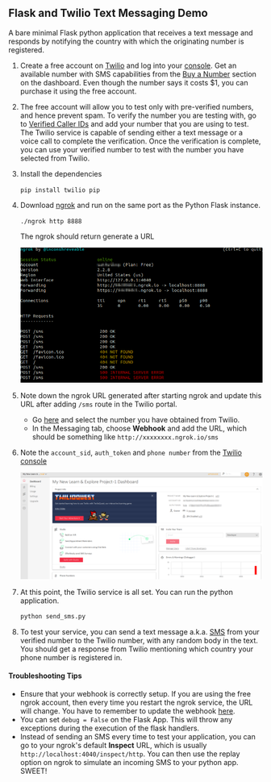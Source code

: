 ## Flask and Twilio Text Messaging Demo

A bare minimal Flask python application that receives a text message and responds by notifying the country with which the originating number is registered.

1. Create a free account on [Twilio](http://twilio.com/) and log into your [console](http://twilio.com/console). Get an available number with SMS capabilities from the [Buy a Number](https://www.twilio.com/console/phone-numbers/search) section on the dashboard. Even though the number says it costs $1, you can purchase it using the free account.

2. The free account will allow you to test only with pre-verified numbers, and hence prevent spam. To verify the number you are testing with, go to [Verified Caller IDs](https://www.twilio.com/console/phone-numbers/verified) and add your number that you are using to test. The Twilio service is capable of sending either a text message or a voice call to complete the verification. Once the verification is complete, you can use your verified number to test with the number you have selected from Twilio.

3. Install the dependencies 

   `pip install twilio pip`

4. Download [ngrok](https://ngrok.com/download) and run on the same port as the Python Flask instance.

    `./ngrok http 8888` 

   The ngrok should return generate a URL

   ![alt text](https://raw.githubusercontent.com/electrowizard/twilio_app/master/img/ngrok_image.png)

5. Note down the ngrok URL generated after starting ngrok and update this URL after adding `/sms` route in the Twilio portal. 

   - Go [here](https://www.twilio.com/console/phone-numbers/incoming) and select the number you have obtained from Twilio. 
   - In the Messaging tab, choose **Webhook** and add the URL, which should be something like `http://xxxxxxxx.ngrok.io/sms`

6. Note the `account_sid`, `auth_token` and `phone number` from the [Twilio console](https://www.twilio.com/console)

   ![alt text](https://raw.githubusercontent.com/electrowizard/twilio_app/master/img/auth_image.png)

7. At this point, the Twilio service is all set. You can run the python application.

   ```bash
   python send_sms.py
   ```

8. To test your service, you can send a text message a.k.a. [SMS](https://en.wikipedia.org/wiki/SMS) from your verified number to the Twilio number, with any random body in the text. You should get a response from Twilio mentioning which country your phone number is registered in.



#### Troubleshooting Tips

- Ensure that your webhook is correctly setup. If you are using the free ngrok account, then every time you restart the ngrok service, the URL will change. You have to remember to update the webhook [here](https://www.twilio.com/console/phone-numbers/incoming).
- You can set `debug = False` on the Flask App. This will throw any exceptions during the execution of the flask handlers.
- Instead of sending an SMS every time to test your application, you can go to your ngrok's default **Inspect**  URL, which is usually `http://localhost:4040/inspect/http`. You can then use the replay option on ngrok to simulate an incoming SMS to your python app. SWEET!  